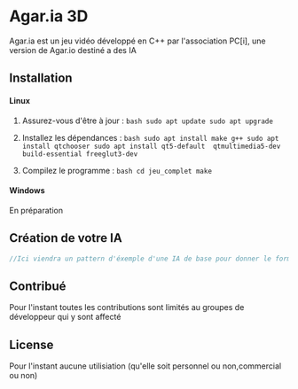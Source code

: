 # Agar.ia 3D

Agar.ia est un jeu vidéo développé en C++ par l'association PC[i], une version de Agar.io destiné a des IA

## Installation

#### Linux 
1. Assurez-vous d'être à jour :
       ```bash
       sudo apt update
       sudo apt upgrade
       ```

2. Installez les dépendances :
       ```bash
       sudo apt install make g++
       sudo apt install qtchooser
       sudo apt install qt5-default  qtmultimedia5-dev build-essential freeglut3-dev
       ```

3. Compilez le programme :
       ```bash
       cd jeu_complet
       make
       ```
#### Windows 

 En préparation


## Création de votre IA

```c++
//Ici viendra un pattern d'éxemple d'une IA de base pour donner le format d'utilisation

```

## Contribué
Pour l'instant toutes les contributions sont limités au groupes de développeur qui y sont affecté

## License
Pour l'instant aucune utilisiation (qu'elle soit personnel ou non,commercial ou non)
